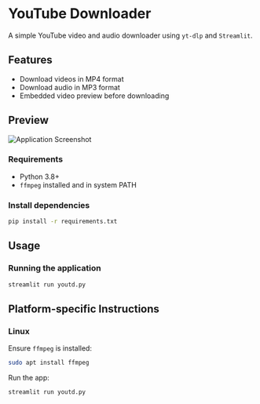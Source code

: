 # YouTube Downloader

A simple YouTube video and audio downloader using `yt-dlp` and `Streamlit`.

## Features
- Download videos in MP4 format
- Download audio in MP3 format
- Embedded video preview before downloading

## Preview

![Application Screenshot](https://raw.githubusercontent.com/awdrix/your-repo/main/demo/demo.png)

### Requirements
- Python 3.8+
- `ffmpeg` installed and in system PATH

### Install dependencies
```bash
pip install -r requirements.txt
```

## Usage

### Running the application
```bash
streamlit run youtd.py
```

## Platform-specific Instructions

### Linux
Ensure `ffmpeg` is installed:
```bash
sudo apt install ffmpeg
```

Run the app:
```bash
streamlit run youtd.py
```


